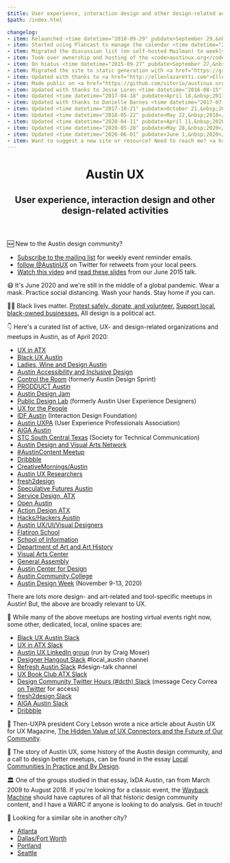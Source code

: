 ```yaml
---
$title: User experience, interaction design and other design-related activities in Austin, TX
$path: /index.html

changelog:
- item: Relaunched <time datetime="2010-09-29" pubdate>September 29,&nbsp;2010</time>
- item: Started using Plancast to manage the calendar <time datetime="2011-04-10" pubdate>April 10,&nbsp;2011</time>
- item: Migrated the discussion list (on self-hosted Mailman) to weekly reminders only (on MailChimp) <time datetime="2015-08-15" pubdate>August 15,&nbsp;2015</time>
- item: Took over ownership and hosting of the <code>austinux.org</code> domain <time datetime="2015-08-22" pubdate>August 22,&nbsp;2015</time>
- item: On hiatus <time datetime="2015-09-27" pubdate>September 27,&nbsp;2015</time>
- item: Migrated the site to static generation with <a href="https://grow.io">Grow</a> <time datetime="2016-07-28" pubdate>July 28,&nbsp;2016</time>
- item: Updated with thanks to <a href="http://ellenlazaretti.com">Ellen Lazaretti</a> <time datetime="2016-07-28" pubdate>July 28,&nbsp;2016</time>
- item: Made public on <a href="https://github.com/vitorio/austinux.org">GitHub</a> <time datetime="2016-07-28" pubdate>July 28,&nbsp;2016</time>
- item: Updated with thanks to Jesse Loren <time datetime="2016-08-15" pubdate>August 15,&nbsp;2016</time>
- item: Updated <time datetime="2017-04-18" pubdate>April 18,&nbsp;2017</time>
- item: Updated with thanks to Danielle Barnes <time datetime="2017-07-30" pubdate>July 30,&nbsp;2017</time>
- item: Updated <time datetime="2017-10-21" pubdate>October 21,&nbsp;2017</time>
- item: Updated <time datetime="2018-05-22" pubdate>May 22,&nbsp;2018</time>
- item: Updated <time datetime="2020-04-11" pubdate>April 11,&nbsp;2020</time>
- item: Updated <time datetime="2020-05-28" pubdate>May 28,&nbsp;2020</time>
- item: Updated <time datetime="2020-06-01" pubdate>June 1,&nbsp;2020</time>
- item: Want to suggest a new site or resource? Need to reach me? <a href="https://gitreports.com/issue/vitorio/austinux.org">Fill out this form</a>
---
```

<header>
<hgroup>
<h1>Austin UX</h1>
<h2>User experience, interaction design and other design-related activities</h2>
</hgroup>
</header>

🆕 New to the Austin design community?

- [Subscribe to the mailing list](http://eepurl.com/gZzMJ5) for weekly event reminder emails.
- <a class="twitter-follow-button" href="https://twitter.com/AustinUX" data-show-count="false">follow @AustinUX</a> on Twitter for retweets from your local peers.
- [Watch this video](https://www.youtube.com/watch?v=Q_0J8K--9XI) and [read these slides](http://s3.amazonaws.com/vitorio/IntroAustinDesign20150623.pdf) from our June 2015 talk.

😷 <span class="highlight">It's June 2020 and we're still in the middle of a global pandemic.  Wear a mask.  Practice social distancing.  Wash your hands.  Stay home if you can.</span>

✊🏿 <span class="inverse">Black lives matter.  [Protest safely, donate, and volunteer.](http://www.blmg.org)  [Support local, black-owned businesses.](https://www.austinmonthly.com/black-owned-businesses-to-support-in-austin/)  All design is a political act.</span>

👇 Here's a curated list of active, UX- and design-related organizations and meetups in Austin, as of April 2020:

- [UX in ATX](https://www.meetup.com/UX-in-ATX-Meetup-Group/)
- [Black UX Austin](https://www.meetup.com/Black-UX-Austin/)
- [Ladies, Wine and Design Austin](https://ladieswinedesign.com/austin/)
- [Austin Accessibility and Inclusive Design](https://www.meetup.com/a11yATX/)
- [Control the Room](https://www.meetup.com/Control-The-Room/) (formerly Austin Design Sprint)
- [PRODDUCT Austin](https://www.meetup.com/PRODDUCT-Austin/)
- [Austin Design Jam](https://www.meetup.com/Austin-Design-Jam/)
- [Public Design Lab](https://www.meetup.com/Austin-User-Experience-Designers/) (formerly Austin User Experience Designers)
- [UX for the People](https://www.meetup.com/UX-for-the-People/)
- [IDF Austin](https://www.interaction-design.org/local-group/north-america/united-states/austin) (Interaction Design Foundation)
- [Austin UXPA](http://www.meetup.com/Austin-User-Experience-Professionals-Association/) (User Experience Professionals Association)
- [AIGA Austin](http://austin.aiga.org)
- [STC South Central Texas](https://stc-socentx.org) (Society for Technical Communication)
- [Austin Design and Visual Arts Network](http://www.meetup.com/ADVAnet/)
- [#AustinContent Meetup](http://www.meetup.com/Austin-Content/)
- [Dribbble](https://dribbble.com/places/austin/meetups)
- [CreativeMornings/Austin](https://creativemornings.com/cities/atx)
- [Austin UX Researchers](https://www.facebook.com/groups/740578259350169/)
- [fresh2design](https://www.meetup.com/fresh2design/)
- [Speculative Futures Austin](http://www.meetup.com/ATX-Speculative-Futures/)
- [Service Design, ATX](http://www.meetup.com/Service-Design-ATX/)
- [Open Austin](http://www.meetup.com/Open-Austin/)
- [Action Design ATX](http://www.meetup.com/action_design_ATX/)
- [Hacks/Hackers Austin](http://www.meetup.com/Hacks-Hackers-Austin/)
- [Austin UX/UI/Visual Designers](https://www.facebook.com/groups/408757622519801)
- [Flatiron School](https://www.meetup.com/Flatiron-School-Austin-Coding-Community/)
- [School of Information](https://www.ischool.utexas.edu/about/news-events)
- [Department of Art and Art History](http://art.utexas.edu/calendar)
- [Visual Arts Center](https://utvac.org/events)
- [General Assembly](https://generalassemb.ly/education)
- [Austin Center for Design](http://www.ac4d.com)
- [Austin Community College](http://sites.austincc.edu/viscom/)
- [Austin Design Week](http://austindesignweek.org) (November 9-13, 2020)

There are lots more design- and art-related and tool-specific meetups in Austin! But, the above are broadly relevant to UX.

🔗 While many of the above meetups are hosting virtual events right now, some other, dedicated, local, online spaces are:

- [Black UX Austin Slack](https://forms.gle/5f1JCb1SUZA36TqUA)
- [UX in ATX Slack](https://join.slack.com/t/uxinatx/shared_invite/enQtODkwMjc5MjY5NjY2LWEzN2ZlMTU2NGJmN2JhZDFmODE1NWVlZWUxZGVhN2RjOWMxNjczODJhZWQyZWM3OGQ1MTJlYWQ0MjVkODBlNWY)
- [Austin UX LinkedIn group](https://www.linkedin.com/groups/1224467) (run by Craig Moser)
- [Designer Hangout Slack](https://www.designerhangout.co) #local_austin channel
- [Refresh Austin Slack](http://slack.refreshaustin.org) #design-talk channel
- [UX Book Club ATX Slack](https://uxbookclubatx.herokuapp.com)
- [Design Community Twitter Hours (#dcth) Slack](https://dcth.slack.com) (message Cecy Correa [on Twitter](https://twitter.com/cecycorrea) for access)
- [fresh2design Slack](https://f2d-automate.herokuapp.com/)
- [AIGA Austin Slack](https://aiga-austin-slack.herokuapp.com)
- [Dribbble](https://dribbble.com/places/austin)

📕 Then-UXPA president Cory Lebson wrote a nice article about Austin UX for UX Magazine, [The Hidden Value of UX Connectors and the Future of Our Community](http://uxmag.com/articles/the-hidden-value-of-ux-connectors-and-the-future-of-our-community).

📙 The story of Austin UX, some history of the Austin design community, and a call to design better meetups, can be found in the essay [Local Communities In Practice and By Design](http://vitor.io/local-communities-in-practice-and-by-design).

🏛 One of the groups studied in that essay, IxDA Austin, ran from March 2009 to August 2018.  If you're looking for a classic event, the [Wayback Machine](https://web.archive.org/web/20180729112933/http://ixdaaustin.ning.com/) should have captures of all that historic design community content, and I have a WARC if anyone is looking to do analysis.  Get in touch!

🔎 Looking for a similar site in another city?

- [Atlanta](https://tech404.io)
- [Dallas/Fort Worth](https://uxdfw.org)
- [Portland](http://pdxhcd.org)
- [Seattle](https://www.uxseattle.org)
